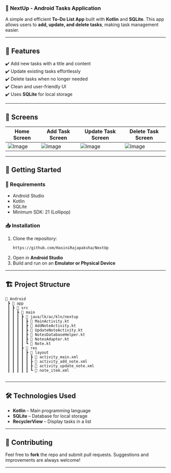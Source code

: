 ### 📝 **NextUp - Android Tasks Application**  

A simple and efficient **To-Do List App** built with **Kotlin** and **SQLite**. This app allows users to **add, update, and delete tasks**, making task management easier.  

---

## 📌 **Features**  
✔️ Add new tasks with a title and content  
✔️ Update existing tasks effortlessly  
✔️ Delete tasks when no longer needed  
✔️ Clean and user-friendly UI  
✔️ Uses **SQLite** for local storage  

---


## 📸 **Screens**  

| Home Screen  | Add Task Screen | Update Task Screen | Delete Task Screen |
|-------------|----------------|--------------------|-------------------|
| ![Image](https://github.com/user-attachments/assets/d7333dab-5d89-4253-bdf8-8a680d9801db) | ![Image](https://github.com/user-attachments/assets/34c2a3a5-bfcd-464a-945a-c8496aecc942) | ![Image](https://github.com/user-attachments/assets/1d78b2ad-daae-4405-b951-ba6805537b4b) |![Image](https://github.com/user-attachments/assets/fa086957-932e-41f4-9cd9-c62a52e3c183)

---

## 🚀 **Getting Started**

### **🔧 Requirements**

- Android Studio
- Kotlin
- SQLite
- Minimum SDK: 21 (Lollipop)


### **📥 Installation**

1. Clone the repository:
   ```bash
   https://github.com/HasiniRajapaksha/NextUp
   ```
2. Open in **Android Studio**
3. Build and run on an **Emulator or Physical Device**

---


## 🏗 **Project Structure**

```
📂 Android  
 ┣ 📂 app  
 ┃ ┣ 📂 src  
 ┃ ┃ ┣ 📂 main  
 ┃ ┃ ┃ ┣ 📂 java/lk/ac/kln/nextup  
 ┃ ┃ ┃ ┃ ┣ 📜 MainActivity.kt  
 ┃ ┃ ┃ ┃ ┣ 📜 AddNoteActivity.kt  
 ┃ ┃ ┃ ┃ ┣ 📜 UpdateNoteActivity.kt  
 ┃ ┃ ┃ ┃ ┣ 📜 NotesDatabaseHelper.kt  
 ┃ ┃ ┃ ┃ ┣ 📜 NotesAdapter.kt  
 ┃ ┃ ┃ ┃ ┗ 📜 Note.kt  
 ┃ ┃ ┃ ┣ 📂 res  
 ┃ ┃ ┃ ┃ ┣ 📂 layout  
 ┃ ┃ ┃ ┃ ┃ ┣ 📜 activity_main.xml  
 ┃ ┃ ┃ ┃ ┃ ┣ 📜 activity_add_note.xml  
 ┃ ┃ ┃ ┃ ┃ ┣ 📜 activity_update_note.xml
 ┃ ┃ ┃ ┃ ┃ ┗ 📜 note_item.xml  
 
```

---

## 🛠 **Technologies Used**

- **Kotlin** – Main programming language
- **SQLite** – Database for local storage
- **RecyclerView** – Display tasks in a list
---

## 🤝 **Contributing**

Feel free to **fork** the repo and submit pull requests. Suggestions and improvements are always welcome!

---
